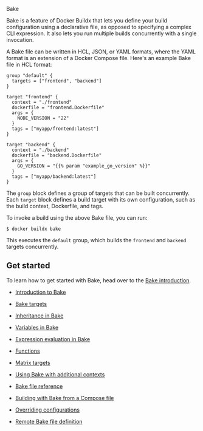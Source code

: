 Bake


Bake is a feature of Docker Buildx that lets you define your build configuration
using a declarative file, as opposed to specifying a complex CLI expression. It
also lets you run multiple builds concurrently with a single invocation.

A Bake file can be written in HCL, JSON, or YAML formats, where the YAML format
is an extension of a Docker Compose file. Here's an example Bake file in HCL
format:

```hcl {title=docker-bake.hcl}
group "default" {
  targets = ["frontend", "backend"]
}

target "frontend" {
  context = "./frontend"
  dockerfile = "frontend.Dockerfile"
  args = {
    NODE_VERSION = "22"
  }
  tags = ["myapp/frontend:latest"]
}

target "backend" {
  context = "./backend"
  dockerfile = "backend.Dockerfile"
  args = {
    GO_VERSION = "{{% param "example_go_version" %}}"
  }
  tags = ["myapp/backend:latest"]
}
```

The `group` block defines a group of targets that can be built concurrently.
Each `target` block defines a build target with its own configuration, such as
the build context, Dockerfile, and tags.

To invoke a build using the above Bake file, you can run:

```console
$ docker buildx bake
```

This executes the `default` group, which builds the `frontend` and `backend`
targets concurrently.

## Get started

To learn how to get started with Bake, head over to the [Bake introduction](./introduction.md).



- [Introduction to Bake](https://docs.docker.com/build/bake/introduction/)

- [Bake targets](https://docs.docker.com/build/bake/targets/)

- [Inheritance in Bake](https://docs.docker.com/build/bake/inheritance/)

- [Variables in Bake](https://docs.docker.com/build/bake/variables/)

- [Expression evaluation in Bake](https://docs.docker.com/build/bake/expressions/)

- [Functions](https://docs.docker.com/build/bake/funcs/)

- [Matrix targets](https://docs.docker.com/build/bake/matrices/)

- [Using Bake with additional contexts](https://docs.docker.com/build/bake/contexts/)

- [Bake file reference](https://docs.docker.com/build/bake/reference/)

- [Building with Bake from a Compose file](https://docs.docker.com/build/bake/compose-file/)

- [Overriding configurations](https://docs.docker.com/build/bake/overrides/)

- [Remote Bake file definition](https://docs.docker.com/build/bake/remote-definition/)
